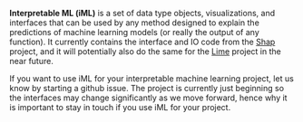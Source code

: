**Interpretable ML (iML)** is a set of data type objects, visualizations, and interfaces that can be used by any method designed to explain the predictions of machine learning models (or really the output of any function). It currently contains the interface and IO code from the [Shap](https://github.com/slundberg/shap) project, and it will potentially also do the same for the [Lime](https://github.com/marcotcr/lime) project in the near future.

If you want to use iML for your interpretable machine learning project, let us know by starting a github issue. The project is currently just beginning so the interfaces may change significantly as we move forward, hence why it is important to stay in touch if you use iML for your project.
